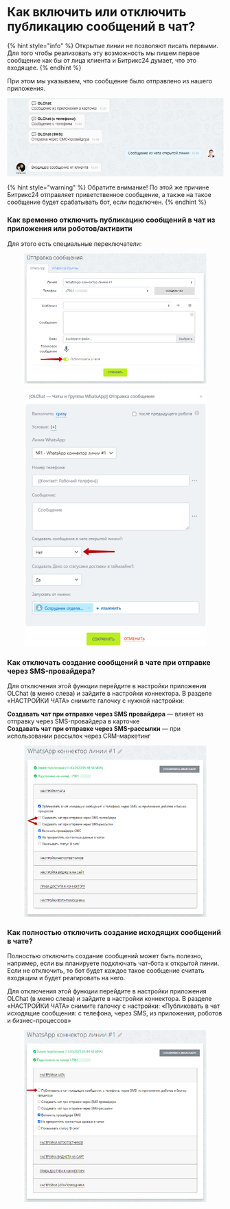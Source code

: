 # Как включить или отключить публикацию сообщений в чат?

{% hint style="info" %}
Открытые линии не позволяют писать первыми. Для того чтобы реализовать эту возможность мы пишем первое сообщение как бы от лица клиента и Битрикс24 думает, что это входящее.&#x20;
{% endhint %}

При этом мы указываем, что сообщение было отправлено из нашего приложения.

![](<../../.gitbook/assets/image (448).png>)

{% hint style="warning" %}
Обратите внимание! По этой же причине Битрикс24 отправляет приветственное сообщение, а также на такое сообщение будет срабатывать бот, если подключен.
{% endhint %}

### Как временно отключить публикацию сообщений в чат из приложения или роботов/активити

Для этого есть специальные переключатели:

<figure><img src="../../.gitbook/assets/image (482).png" alt=""><figcaption></figcaption></figure>

<figure><img src="../../.gitbook/assets/image (495).png" alt=""><figcaption></figcaption></figure>

### Как отключать создание сообщений в чате при отправке через SMS-провайдера?

Для отключения этой функции перейдите в настройки приложения OLChat (в меню слева) и зайдите в настройки коннектора. В разделе «НАСТРОЙКИ ЧАТА» снимите галочку с нужной настройки:

**Создавать чат при отправке через SMS провайдера** — влияет на отправку через SMS-провайдера в карточке\
**Создавать чат при отправке через SMS-рассылки** — при использовании рассылок через CRM-маркетинг

<figure><img src="../../.gitbook/assets/image (424).png" alt=""><figcaption></figcaption></figure>

### Как полностью отключить создание исходящих сообщений в чате?

Полностью отключить создание сообщений может быть полезно, например, если вы планируете подключать чат-бота к открытой линии. Если не отключить, то бот будет каждое такое сообщение считать входящим и будет реагировать на него.

Для отключения этой функции перейдите в настройки приложения OLChat (в меню слева) и зайдите в настройки коннектора. В разделе «НАСТРОЙКИ ЧАТА» снимите галочку с настройки: «Публиковать в чат исходящие сообщения: с телефона, через SMS, из приложения, роботов и бизнес-процессов»

<figure><img src="../../.gitbook/assets/image (294).png" alt=""><figcaption></figcaption></figure>
